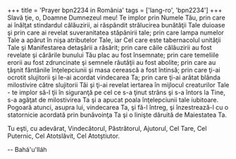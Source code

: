 +++
title = 'Prayer bpn2234 in România'
tags = ['lang-ro', 'bpn2234']
+++
Slavă ţie, o, Doamne Dumnezeul meu!
Te implor prin Numele Tău, prin care ai înălţat stindardul călăuzirii, ai răspândit strălucirea bunătăţii Tale duioase şi prin care ai revelat suveranitatea stăpânirii tale; prin care lampa numelor Tale a apărut în nişa atributelor Tale, iar Cel care este tabernacolul unităţii Tale şi Manifestarea detaşării a răsărit; prin care căile călăuzirii au fost revelate şi cărările bunului Tău plac au fost însemnate; prin care temeliile erorii au fost zdruncinate şi semnele răutăţii au fost abolite; prin care au ţâşnit fântânile înţelepciunii şi masa cerească a fost întinsă; prin care ţi-ai ocrotit slujitorii şi le-ai acordat vindecarea Ta; prin care ţi-ai arătat blânda milostivire către slujitorii Tăi şi ţi-ai revelat iertarea în mijlocul creaturilor Tale - te implor să-l ţii în siguranţă pe cel ce s-a ţinut strâns şi s-a întors la Tine, s-a agăţat de milostivirea Ta şi a apucat poala înţelepciunii tale iubitoare. Pogoară atunci, asupra lui, vindecarea Ta, şi fă-l întreg, şi înzestrează-l cu o statornicie acordată prin bunăvoinţa Ta şi o linişte dăruită de Maiestatea Ta.

Tu eşti, cu adevărat, Vindecătorul, Păstrătorul, Ajutorul, Cel Tare, Cel Puternic, Cel Atotslăvit, Cel Atotştiutor.

-- Bahá'u'lláh
